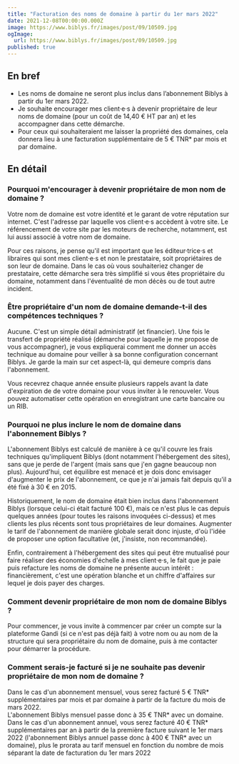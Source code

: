 ```yaml
---
title: "Facturation des noms de domaine à partir du 1er mars 2022"
date: 2021-12-08T00:00:00.000Z
image: https://www.biblys.fr/images/post/09/10509.jpg
ogImage:
  url: https://www.biblys.fr/images/post/09/10509.jpg
published: true
---
```


## En bref

- Les noms de domaine ne seront plus inclus dans l’abonnement Biblys à partir du 1er mars 2022.
- Je souhaite encourager mes client·e·s à devenir propriétaire de leur noms de domaine (pour un coût de 14,40 € HT par an) et les accompagner dans cette démarche.
- Pour ceux qui souhaiteraient me laisser la propriété des domaines, cela donnera lieu à une facturation supplémentaire de 5 € TNR\* par mois et par domaine.

## En détail

### Pourquoi m&#039;encourager à devenir propriétaire de mon nom de domaine ?

Votre nom de domaine est votre identité et le garant de votre réputation sur internet. C&#039;est l&#039;adresse par laquelle vos client·e·s accèdent à votre site. Le référencement de votre site par les moteurs de recherche, notamment, est lui aussi associé à votre nom de domaine.

Pour ces raisons, je pense qu&#039;il est important que les éditeur·trice·s et libraires qui sont mes client·e·s et non le prestataire, soit propriétaires de son leur de domaine. Dans le cas où vous souhaiteriez changer de prestataire, cette démarche sera très simplifié si vous êtes propriétaire du domaine, notamment dans l&#039;éventualité de mon décès ou de tout autre incident.

### Être propriétaire d&#039;un nom de domaine demande-t-il des compétences techniques ?

Aucune. C&#039;est un simple détail administratif (et financier). Une fois le transfert de propriété réalisé (démarche pour laquelle je me propose de vous accompagner), je vous expliquerai comment me donner un accès technique au domaine pour veiller à sa bonne configuration concernant Biblys. Je garde la main sur cet aspect-là, qui demeure compris dans l&#039;abonnement.

Vous recevrez chaque année ensuite plusieurs rappels avant la date d&#039;expiration de de votre domaine pour vous inviter à le renouveler. Vous pouvez automatiser cette opération en enregistrant une carte bancaire ou un RIB.

### Pourquoi ne plus inclure le nom de domaine dans l&#039;abonnement Biblys ?

L&#039;abonnement Biblys est calculé de manière à ce qu&#039;il couvre les frais techniques qu&#039;impliquent Biblys (dont notamment l&#039;hébergement des sites), sans que je perde de l&#039;argent (mais sans que j&#039;en gagne beaucoup non plus). Aujourd&#039;hui, cet équilibre est menacé et je dois donc envisager d&#039;augmenter le prix de l&#039;abonnement, ce que je n&#039;ai jamais fait depuis qu&#039;il a été fixé à 30 € en 2015.

Historiquement, le nom de domaine était bien inclus dans l&#039;abonnement Biblys (lorsque celui-ci était facturé 100 €), mais ce n&#039;est plus le cas depuis quelques années (pour toutes les raisons invoquées ci-dessus) et mes clients les plus récents sont tous propriétaires de leur domaines. Augmenter le tarif de l&#039;abonnement de manière globale serait donc injuste, d&#039;où l&#039;idée de proposer une option facultative (et, j&#039;insiste, non recommandée).

Enfin, contrairement à l&#039;hébergement des sites qui peut être mutualisé pour faire réaliser des économies d&#039;échelle à mes client·e·s, le fait que je paie puis refacture les noms de domaine ne présente aucun intérêt : financièrement, c&#039;est une opération blanche et un chiffre d&#039;affaires sur lequel je dois payer des charges.

### Comment devenir propriétaire de mon nom de domaine Biblys ?

Pour commencer, je vous invite à commencer par créer un compte sur la plateforme Gandi (si ce n&#039;est pas déjà fait) à votre nom ou au nom de la structure qui sera propriétaire du nom de domaine, puis à me contacter pour démarrer la procédure.

### Comment serais-je facturé si je ne souhaite pas devenir propriétaire de mon nom de domaine ?

Dans le cas d&#039;un abonnement mensuel, vous serez facturé 5 € TNR\* supplémentaires par mois et par domaine à partir de la facture du mois de mars 2022.  
 L&#039;abonnement Biblys mensuel passe donc à 35 € TNR\* avec un domaine.  
 Dans le cas d&#039;un abonnement annuel, vous serez facturé 40 € TNR\* supplémentaires par an à partir de la première facture suivant le 1er mars 2022 (l&#039;abonnement Biblys annuel passe donc à 400 € TNR\* avec un domaine), plus le prorata au tarif mensuel en fonction du nombre de mois séparant la date de facturation du 1er mars 2022
